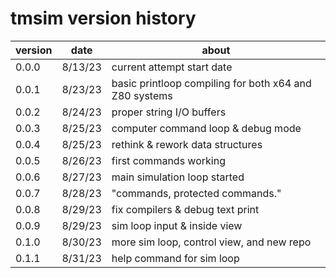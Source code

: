 # tmsim version history

|version|date|about|
|-------|----|-----|
|0.0.0|8/13/23|current attempt start date|
|0.0.1|8/23/23|basic printloop compiling for both x64 and Z80 systems|
|0.0.2|8/24/23|proper string I/O buffers|
|0.0.3|8/25/23|computer command loop & debug mode|
|0.0.4|8/25/23|rethink & rework data structures|
|0.0.5|8/26/23|first commands working|
|0.0.6|8/27/23|main simulation loop started|
|0.0.7|8/28/23|"commands, protected commands."|
|0.0.8|8/29/23|fix compilers & debug text print|
|0.0.9|8/29/23|sim loop input & inside view|
|0.1.0|8/30/23|more sim loop, control view, and new repo|
|0.1.1|8/31/23|help command for sim loop|
